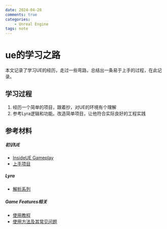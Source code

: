 ```yaml
---
date: 2024-04-28
comments: true
categories:
    - Unreal Engine
tags: note
---
```


# ue的学习之路
本文记录了学习UE的经历，走过一些弯路，总结出一条易于上手的过程，在此记录。
<!-- more -->


## 学习过程
1. 经历一个简单的项目，跟着抄，对UE的环境有个理解
2. 参考Lyra逻辑和功能。改造简单项目，让他符合实际良好的工程实践



## 参考材料
##### 初识UE
* [InsideUE Gameplay](https://zhuanlan.zhihu.com/p/22833151)
* [上手项目](https://www.bilibili.com/video/BV1iEybYbE9p/?spm_id_from=333.1007.top_right_bar_window_default_collection.content.click&vd_source=b7c2138ea8aa033f5b5f8039de77f0d4)

##### Lyra
* [解析系列](https://unrealdirective.com/articles/modular-game-features-what-you-need-to-know)

##### Game Features相关
* [使用教程](https://unrealdirective.com/articles/modular-game-features-what-you-need-to-know)
* [使用方法及其常见问题](https://www.bilibili.com/opus/666746385154965521)









